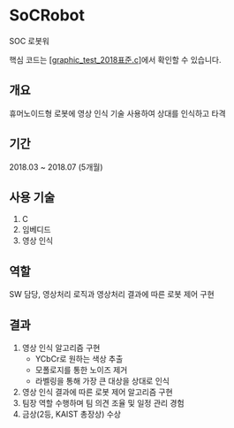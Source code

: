 # SoCRobot
SOC  로봇워

핵심 코드는 [[graphic_test_2018표준.c]](https://github.com/ymh1995s/SoCRobot/blob/master/graphic_test_2018%ED%91%9C%EC%A4%80.c)에서 확인할 수 있습니다.

## 개요
휴머노이드형 로봇에 영상 인식 기술 사용하여 상대를 인식하고 타격

## 기간
2018.03 ~ 2018.07 (5개월)

## 사용 기술
1. C
2. 임베디드
3. 영상 인식

## 역할
SW 담당, 영상처리 로직과 영상처리 결과에 따른 로봇 제어 구현

## 결과
1. 영상 인식 알고리즘 구현
   - YCbCr로 원하는 색상 추출
   - 모폴로지를 통한 노이즈 제거
   - 라벨링을 통해 가장 큰 대상을 상대로 인식
2. 영상 인식 결과에 따른 로봇 제어 알고리즘 구현
3. 팀장 역할 수행하며 팀 의견 조율 및 일정 관리 경험
4. 금상(2등, KAIST 총장상) 수상
